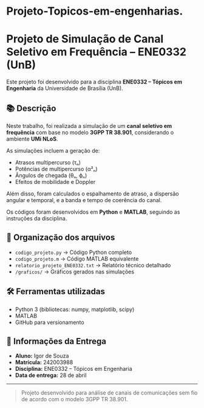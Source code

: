 # Projeto-Topicos-em-engenharias.


# Projeto de Simulação de Canal Seletivo em Frequência – ENE0332 (UnB)

Este projeto foi desenvolvido para a disciplina **ENE0332 – Tópicos em Engenharia** da Universidade de Brasília (UnB).

## 📚 Descrição

Neste trabalho, foi realizada a simulação de um **canal seletivo em frequência** com base no modelo **3GPP TR 38.901**, considerando o ambiente **UMi NLoS**.  

As simulações incluem a geração de:
- Atrasos multipercurso (τₙ)
- Potências de multipercurso (α²ₙ)
- Ângulos de chegada (θₙ, ϕₙ)
- Efeitos de mobilidade e Doppler

Além disso, foram calculados o espalhamento de atraso, a dispersão angular e temporal, e a banda e tempo de coerência do canal.

Os códigos foram desenvolvidos em **Python** e **MATLAB**, seguindo as instruções da disciplina.

## 📂 Organização dos arquivos

- `codigo_projeto.py` → Código Python completo
- `codigo_projeto.m` → Código MATLAB equivalente
- `relatorio_projeto_ENE0332.txt` → Relatório técnico detalhado
- `/graficos/` → Gráficos gerados nas simulações

## 🛠️ Ferramentas utilizadas

- Python 3 (bibliotecas: numpy, matplotlib, scipy)
- MATLAB
- GitHub para versionamento

## 📅 Informações da Entrega

- **Aluno:** Igor de Souza
- **Matrícula:** 242003988
- **Disciplina:** ENE0332 – Tópicos em Engenharia
- **Data de entrega:** 28 de abril

---

> Projeto desenvolvido para análise de canais de comunicações sem fio de acordo com o modelo 3GPP TR 38.901.
